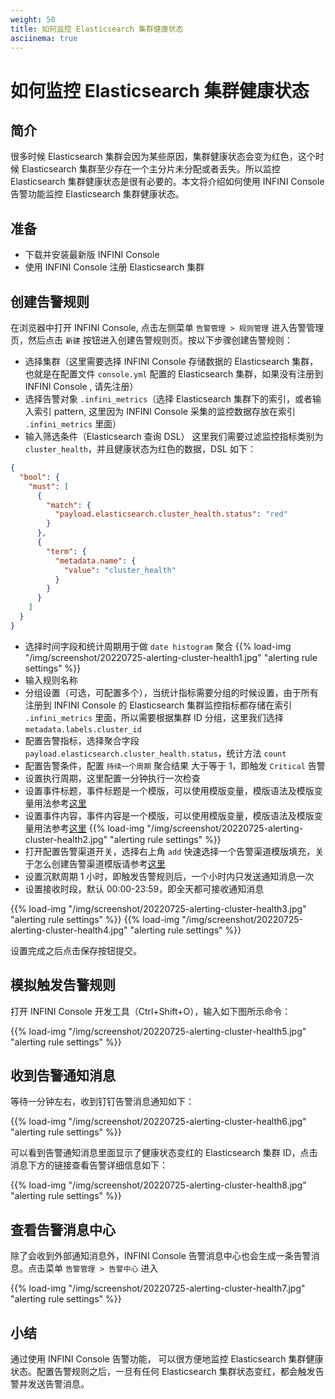```yaml
---
weight: 50
title: 如何监控 Elasticsearch 集群健康状态
asciinema: true
---
```


# 如何监控 Elasticsearch 集群健康状态

## 简介

很多时候 Elasticsearch 集群会因为某些原因，集群健康状态会变为红色，这个时候 Elasticsearch
集群至少存在一个主分片未分配或者丢失。所以监控 Elasticsearch 集群健康状态是很有必要的。本文将介绍如何使用
INFINI Console 告警功能监控 Elasticsearch 集群健康状态。

## 准备

- 下载并安装最新版 INFINI Console
- 使用 INFINI Console 注册 Elasticsearch 集群

## 创建告警规则

在浏览器中打开 INFINI Console, 点击左侧菜单 `告警管理 > 规则管理` 进入告警管理页，然后点击
`新建` 按钮进入创建告警规则页。按以下步骤创建告警规则：

- 选择集群（这里需要选择 INFINI Console 存储数据的 Elasticsearch 集群，也就是在配置文件 `console.yml`
  配置的 Elasticsearch 集群，如果没有注册到 INFINI Console , 请先注册）
- 选择告警对象 `.infini_metrics`（选择 Elasticsearch 集群下的索引，或者输入索引 pattern, 这里因为
  INFINI Console 采集的监控数据存放在索引 `.infini_metrics` 里面）
- 输入筛选条件（Elasticsearch 查询 DSL）
  这里我们需要过滤监控指标类别为 `cluster_health`，并且健康状态为红色的数据，DSL 如下：

```json
{
  "bool": {
    "must": [
      {
        "match": {
          "payload.elasticsearch.cluster_health.status": "red"
        }
      },
      {
        "term": {
          "metadata.name": {
            "value": "cluster_health"
          }
        }
      }
    ]
  }
}
```

- 选择时间字段和统计周期用于做 `date histogram` 聚合
  {{% load-img "/img/screenshot/20220725-alerting-cluster-health1.jpg" "alerting rule settings" %}}
- 输入规则名称
- 分组设置（可选，可配置多个），当统计指标需要分组的时候设置，由于所有注册到 INFINI Console
  的 Elasticsearch 集群监控指标都存储在索引 `.infini_metrics` 里面，所以需要根据集群 ID
  分组，这里我们选择 `metadata.labels.cluster_id`
- 配置告警指标，选择聚合字段 `payload.elasticsearch.cluster_health.status`，统计方法 `count`
- 配置告警条件，配置 `持续一个周期` 聚合结果 大于等于 1，即触发 `Critical` 告警
- 设置执行周期，这里配置一分钟执行一次检查
- 设置事件标题，事件标题是一个模版，可以使用模版变量，模版语法及模版变量用法参考[这里](../reference/alerting/variables/)
- 设置事件内容，事件内容是一个模版，可以使用模版变量，模版语法及模版变量用法参考[这里](../reference/alerting/variables/)
  {{% load-img "/img/screenshot/20220725-alerting-cluster-health2.jpg" "alerting rule settings" %}}
- 打开配置告警渠道开关，选择右上角 `add` 快速选择一个告警渠道模版填充，关于怎么创建告警渠道模版请参考[这里](../reference/alerting/channel/)
- 设置沉默周期 1 小时，即触发告警规则后，一个小时内只发送通知消息一次
- 设置接收时段，默认 00:00-23:59，即全天都可接收通知消息

{{% load-img "/img/screenshot/20220725-alerting-cluster-health3.jpg" "alerting rule settings" %}}
{{% load-img "/img/screenshot/20220725-alerting-cluster-health4.jpg" "alerting rule settings" %}}

设置完成之后点击保存按钮提交。

## 模拟触发告警规则

打开 INFINI Console 开发工具（Ctrl+Shift+O），输入如下图所示命令：

{{% load-img "/img/screenshot/20220725-alerting-cluster-health5.jpg" "alerting rule settings" %}}

## 收到告警通知消息

等待一分钟左右，收到钉钉告警消息通知如下：

{{% load-img "/img/screenshot/20220725-alerting-cluster-health6.jpg" "alerting rule settings" %}}

可以看到告警通知消息里面显示了健康状态变红的 Elasticsearch 集群 ID，点击消息下方的链接查看告警详细信息如下：

{{% load-img "/img/screenshot/20220725-alerting-cluster-health8.jpg" "alerting rule settings" %}}

## 查看告警消息中心

除了会收到外部通知消息外，INFINI Console 告警消息中心也会生成一条告警消息。点击菜单
`告警管理 > 告警中心` 进入

{{% load-img "/img/screenshot/20220725-alerting-cluster-health7.jpg" "alerting rule settings" %}}

## 小结

通过使用 INFINI Console 告警功能， 可以很方便地监控 Elasticsearch
集群健康状态。配置告警规则之后，一旦有任何 Elasticsearch 集群状态变红，都会触发告警并发送告警消息。
